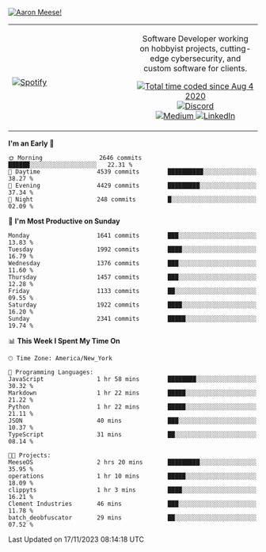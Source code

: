 [![Aaron Meese!](https://user-images.githubusercontent.com/17814535/88975338-a2aabf00-d27f-11ea-963f-8a19608716b4.png)](https://github.com/ajmeese7/readme-ascii "README ASCII")

<!-- Modified from project here: https://github.com/novatorem/novatorem -->
<table width="100%">
  <tr>
  <td width="50%">

&nbsp; <br> [![Spotify](https://ajmeese7.vercel.app/api/spotify)](https://open.spotify.com/user/ajmeese)

  </td>
  <td width="50%">
    <p align="center">
    Software Developer working on hobbyist projects, cutting-edge cybersecurity, and custom software for clients.
    </p>
    <p align="center">
      <a href="https://wakatime.com/@f726891d-3b02-46cd-9b60-e8c59f9e2b14">
        <img src="https://wakatime.com/badge/user/f726891d-3b02-46cd-9b60-e8c59f9e2b14.svg" alt="Total time coded since Aug 4 2020" title="WakaTime" />
      </a>
      <a href="http://link.aaronmeese.com/discord">
        <img src="https://img.shields.io/badge/discord-ajmeese7%234835-369?style=flat-square&logo=discord&logoColor=white&color=purple" alt="Discord" title="Discord">
      </a>
      <br />
      <a href="https://link.aaronmeese.com/medium">
        <img src="https://img.shields.io/badge/medium-ajmeese7-1DB954?style=flat-square&logo=medium&logoColor=white" alt="Medium" title="Medium">
      </a>
      <a href="https://link.aaronmeese.com/linkedin">
        <img src="https://img.shields.io/badge/linkedIn-aaronmeese-1DB954?style=flat-square&logo=linkedin&logoColor=white&color=blue" alt="LinkedIn" title="LinkedIn">
      </a>
    </p>
  </td>

</table>

[//]: <> (The `&nbsp;` is to have Aphelion take up more space)

<!--START_SECTION:waka-->
**I'm an Early 🐤** 

```text
🌞 Morning                2646 commits        ██████░░░░░░░░░░░░░░░░░░░   22.31 % 
🌆 Daytime                4539 commits        ██████████░░░░░░░░░░░░░░░   38.27 % 
🌃 Evening                4429 commits        █████████░░░░░░░░░░░░░░░░   37.34 % 
🌙 Night                  248 commits         █░░░░░░░░░░░░░░░░░░░░░░░░   02.09 % 
```
📅 **I'm Most Productive on Sunday** 

```text
Monday                   1641 commits        ███░░░░░░░░░░░░░░░░░░░░░░   13.83 % 
Tuesday                  1992 commits        ████░░░░░░░░░░░░░░░░░░░░░   16.79 % 
Wednesday                1376 commits        ███░░░░░░░░░░░░░░░░░░░░░░   11.60 % 
Thursday                 1457 commits        ███░░░░░░░░░░░░░░░░░░░░░░   12.28 % 
Friday                   1133 commits        ██░░░░░░░░░░░░░░░░░░░░░░░   09.55 % 
Saturday                 1922 commits        ████░░░░░░░░░░░░░░░░░░░░░   16.20 % 
Sunday                   2341 commits        █████░░░░░░░░░░░░░░░░░░░░   19.74 % 
```


📊 **This Week I Spent My Time On** 

```text
🕑︎ Time Zone: America/New_York

💬 Programming Languages: 
JavaScript               1 hr 58 mins        ████████░░░░░░░░░░░░░░░░░   30.32 % 
Markdown                 1 hr 22 mins        █████░░░░░░░░░░░░░░░░░░░░   21.22 % 
Python                   1 hr 22 mins        █████░░░░░░░░░░░░░░░░░░░░   21.11 % 
JSON                     40 mins             ███░░░░░░░░░░░░░░░░░░░░░░   10.37 % 
TypeScript               31 mins             ██░░░░░░░░░░░░░░░░░░░░░░░   08.14 % 

🐱‍💻 Projects: 
MeeseOS                  2 hrs 20 mins       █████████░░░░░░░░░░░░░░░░   35.95 % 
operations               1 hr 10 mins        █████░░░░░░░░░░░░░░░░░░░░   18.09 % 
clippyts                 1 hr 3 mins         ████░░░░░░░░░░░░░░░░░░░░░   16.21 % 
Clement Industries       46 mins             ███░░░░░░░░░░░░░░░░░░░░░░   11.78 % 
batch_deobfuscator       29 mins             ██░░░░░░░░░░░░░░░░░░░░░░░   07.52 % 
```


 Last Updated on 17/11/2023 08:14:18 UTC
<!--END_SECTION:waka-->
